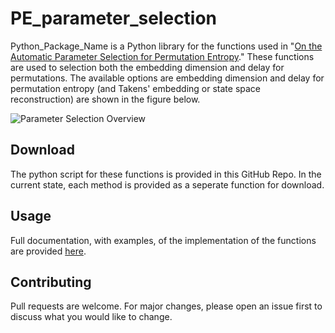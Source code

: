 # PE_parameter_selection

Python_Package_Name is a Python library for the functions used in "[On the Automatic Parameter Selection for Permutation Entropy](https://arxiv.org/abs/1905.06443)." These functions are used to selection both the embedding dimension and delay for permutations.
The available options are embedding dimension and delay for permutation entropy (and Takens' embedding or state space reconstruction) are shown in the figure below.

![Parameter Selection Overview](https://github.com/khasawn3/PE_parameter_selection/tree/master/Figures/PE_params.PNG)

## Download

The python script for these functions is provided in this GitHub Repo. In the current state, each method is provided as a seperate function for download.

## Usage

Full documentation, with examples, of the implementation of the functions are provided [here](http://www.firaskhasawneh.com/).

## Contributing

Pull requests are welcome. For major changes, please open an issue first to discuss what you would like to change.
